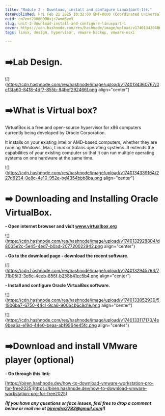 ```yaml
---
title: "Module 2 - Download, install and configure Linux(part-1)🌀."
datePublished: Fri Feb 21 2025 10:32:00 GMT+0000 (Coordinated Universal Time)
cuid: cm7emt29000090ajr7wmm5vm9
slug: unit-2-download-install-and-configure-linuxpart-1
cover: https://cdn.hashnode.com/res/hashnode/image/upload/v1740134304863/5bf58a8f-5a21-42bb-b2d2-6cc8752d3251.png
tags: linux, design, hypervisor, vmware-backup, vmware-esxi

---
```


# ➡️**Lab Design.**

![](https://cdn.hashnode.com/res/hashnode/image/upload/v1740134360767/0cf3fa60-8418-4df7-855b-84bef292466f.png align="center")

# **➡️What is Virtual box?**

VirtualBox is a free and open-source hypervisor for x86 computers currently being developed by Oracle Corporation.

It installs on your existing Intel or AMD-based computers, whether they are running Windows, Mac, Linux or Solaris operating systems. It extends the capabilities of your existing computer so that it can run multiple operating systems on one hardware at the same time.

![](https://cdn.hashnode.com/res/hashnode/image/upload/v1740134339164/227d6234-0e8c-4e10-952e-bd4354bbb8ba.png align="center")

# **➡️ Downloading and Installing Oracle VirtualBox.**

**\- Open internet browser and visit www.virtualbox.org**

![](https://cdn.hashnode.com/res/hashnode/image/upload/v1740132928804/d8005e2c-5e45-4ed7-b0ad-207720022942.png align="center")

**\- Go to the download page - download the recent software.**

![](https://cdn.hashnode.com/res/hashnode/image/upload/v1740132945763/77fb05f3-3e6c-4eeb-856f-b258b41cc5b4.png align="center")

**\- Install and configure Oracle VirtualBox software.**

![](https://cdn.hashnode.com/res/hashnode/image/upload/v1740133052930/51906ba7-6750-44c1-9ca6-900a4b6c8d1e.png align="center")

![](https://cdn.hashnode.com/res/hashnode/image/upload/v1740133117170/4e9bea6a-e19d-44e0-beaa-ab19964e45fc.png align="center")

# ➡️**Download and install VMware player (optional)**

**\- Go through this link:**

[https://biren.hashnode.dev/how-to-download-vmware-workstation-pro-for-free2025](https://biren.hashnode.dev/how-to-download-vmware-workstation-pro-for-free2025)

***(If you have any questions or face issues, feel free to drop a comment below or mail me at*** [***birendra2783@gmail.com***](mailto:birendra2783@gmail.com)***!)***